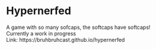 <h1>Hypernerfed</h1>
A game with so many sofcaps, the softcaps have softcaps!<br>
Currently a work in progress<br>
Link: https://bruhbruhcast.github.io/hypernerfed
